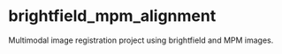 # brightfield_mpm_alignment
Multimodal image registration project using brightfield and MPM images.
